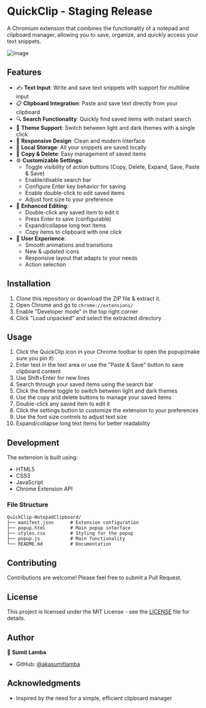 # QuickClip - Staging Release

A Chromium extension that combines the functionality of a notepad and clipboard manager, allowing you to save, organize, and quickly access your text snippets.

![image](https://github.com/user-attachments/assets/940ce142-49d1-494d-8ea2-68d7b01a484d)


## Features

- ✍️ **Text Input**: Write and save text snippets with support for multiline input
- 📋 **Clipboard Integration**: Paste and save text directly from your clipboard
- 🔍 **Search Functionality**: Quickly find saved items with instant search
- 🎨 **Theme Support**: Switch between light and dark themes with a single click
- 📱 **Responsive Design**: Clean and modern interface
- 💾 **Local Storage**: All your snippets are saved locally
- 🔄 **Copy & Delete**: Easy management of saved items
- ⚙️ **Customizable Settings**: 
  - Toggle visibility of action buttons (Copy, Delete, Expand, Save, Paste & Save)
  - Enable/disable search bar
  - Configure Enter key behavior for saving
  - Enable double-click to edit saved items
  - Adjust font size to your preference
- 📝 **Enhanced Editing**:
  - Double-click any saved item to edit it
  - Press Enter to save (configurable)
  - Expand/collapse long text items
  - Copy items to clipboard with one click
- 🎯 **User Experience**:
  - Smooth animations and transitions
  - New & updated icons
  - Responsive layout that adapts to your needs
  - Action selection

## Installation

1. Clone this repository or download the ZIP file & extract it.
2. Open Chrome and go to `chrome://extensions/`
3. Enable "Developer mode" in the top right corner
4. Click "Load unpacked" and select the extracted directory

## Usage

1. Click the QuickClip icon in your Chrome toolbar to open the popup(make sure you pin it)
2. Enter text in the text area or use the "Paste & Save" button to save clipboard content
3. Use Shift+Enter for new lines
4. Search through your saved items using the search bar
5. Click the theme toggle to switch between light and dark themes
6. Use the copy and delete buttons to manage your saved items
7. Double-click any saved item to edit it
8. Click the settings button to customize the extension to your preferences
9. Use the font size controls to adjust text size
10. Expand/collapse long text items for better readability

## Development

The extension is built using:
- HTML5
- CSS3
- JavaScript
- Chrome Extension API

### File Structure

```
QuickClip-NotepadClipboard/
├── manifest.json      # Extension configuration
├── popup.html         # Main popup interface
├── styles.css         # Styling for the popup
├── popup.js           # Main functionality
└── README.md          # Documentation
```

## Contributing

Contributions are welcome! Please feel free to submit a Pull Request.

## License

This project is licensed under the MIT License - see the [LICENSE](LICENSE) file for details.

## Author

👤 **Sumit Lamba**
- GitHub: [@akasumitlamba](https://github.com/akasumitlamba)

## Acknowledgments

- Inspired by the need for a simple, efficient clipboard manager
